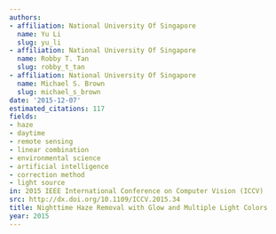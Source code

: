 ```yaml
---
authors:
- affiliation: National University Of Singapore
  name: Yu Li
  slug: yu_li
- affiliation: National University Of Singapore
  name: Robby T. Tan
  slug: robby_t_tan
- affiliation: National University Of Singapore
  name: Michael S. Brown
  slug: michael_s_brown
date: '2015-12-07'
estimated_citations: 117
fields:
- haze
- daytime
- remote sensing
- linear combination
- environmental science
- artificial intelligence
- correction method
- light source
in: 2015 IEEE International Conference on Computer Vision (ICCV)
src: http://dx.doi.org/10.1109/ICCV.2015.34
title: Nighttime Haze Removal with Glow and Multiple Light Colors
year: 2015
---
```

